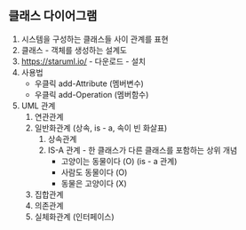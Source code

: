 ## 클래스 다이어그램
1. 시스템을 구성하는 클래스들 사이 관계를 표현
2. 클래스 - 객체를 생성하는 설계도
3. https://staruml.io/ - 다운로드 - 설치
4. 사용법
   - 우클릭 add-Attribute (멤버변수)
   - 우클릭 add-Operation (멤버함수) 
5. UML 관계
   1. 연관관계
   2. 일반화관계 (상속, is - a, 속이 빈 화살표)
      1. 상속관계
      2. IS-A 관계 - 한 클래스가 다른 클래스를 포함하는 상위 개념
         - 고양이는 동물이다 (O) (is - a 관계)
         - 사람도 동물이다 (O)
         - 동물은 고양이다 (X)
   4. 집합관계
   5. 의존관계
   6. 실체화관계 (인터페이스)
